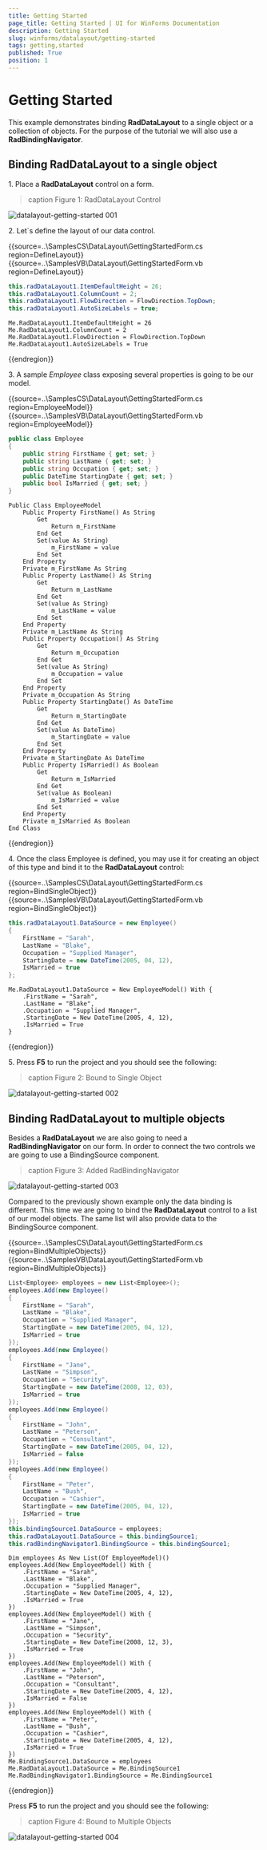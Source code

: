 ```yaml
---
title: Getting Started
page_title: Getting Started | UI for WinForms Documentation
description: Getting Started
slug: winforms/datalayout/getting-started
tags: getting,started
published: True
position: 1
---
```


# Getting Started

This example demonstrates binding __RadDataLayout__ to a single object or a collection of objects. For the purpose of the tutorial we will also use a __RadBindingNavigator__.

## Binding RadDataLayout to a single object

1\. Place a __RadDataLayout__ control on a form.
            
>caption Figure 1: RadDataLayout Control

![datalayout-getting-started 001](images/datalayout-getting-started001.png)

2\. Let`s define the layout of our data control.

{{source=..\SamplesCS\DataLayout\GettingStartedForm.cs region=DefineLayout}} 
{{source=..\SamplesVB\DataLayout\GettingStartedForm.vb region=DefineLayout}} 

````C#
this.radDataLayout1.ItemDefaultHeight = 26;
this.radDataLayout1.ColumnCount = 2;
this.radDataLayout1.FlowDirection = FlowDirection.TopDown;
this.radDataLayout1.AutoSizeLabels = true;

````
````VB.NET
Me.RadDataLayout1.ItemDefaultHeight = 26
Me.RadDataLayout1.ColumnCount = 2
Me.RadDataLayout1.FlowDirection = FlowDirection.TopDown
Me.RadDataLayout1.AutoSizeLabels = True

````

{{endregion}}

3\. A sample *Employee* class exposing several properties is going to be our model.

{{source=..\SamplesCS\DataLayout\GettingStartedForm.cs region=EmployeeModel}} 
{{source=..\SamplesVB\DataLayout\GettingStartedForm.vb region=EmployeeModel}} 

````C#
public class Employee
{
    public string FirstName { get; set; }
    public string LastName { get; set; }
    public string Occupation { get; set; }
    public DateTime StartingDate { get; set; }
    public bool IsMarried { get; set; }
}

````
````VB.NET
Public Class EmployeeModel
    Public Property FirstName() As String
        Get
            Return m_FirstName
        End Get
        Set(value As String)
            m_FirstName = value
        End Set
    End Property
    Private m_FirstName As String
    Public Property LastName() As String
        Get
            Return m_LastName
        End Get
        Set(value As String)
            m_LastName = value
        End Set
    End Property
    Private m_LastName As String
    Public Property Occupation() As String
        Get
            Return m_Occupation
        End Get
        Set(value As String)
            m_Occupation = value
        End Set
    End Property
    Private m_Occupation As String
    Public Property StartingDate() As DateTime
        Get
            Return m_StartingDate
        End Get
        Set(value As DateTime)
            m_StartingDate = value
        End Set
    End Property
    Private m_StartingDate As DateTime
    Public Property IsMarried() As Boolean
        Get
            Return m_IsMarried
        End Get
        Set(value As Boolean)
            m_IsMarried = value
        End Set
    End Property
    Private m_IsMarried As Boolean
End Class

````

{{endregion}}

4\. Once the class Employee is defined, you may use it for creating an object of this type and bind it to the __RadDataLayout__ control:

{{source=..\SamplesCS\DataLayout\GettingStartedForm.cs region=BindSingleObject}} 
{{source=..\SamplesVB\DataLayout\GettingStartedForm.vb region=BindSingleObject}} 

````C#
this.radDataLayout1.DataSource = new Employee()
{
    FirstName = "Sarah",
    LastName = "Blake",
    Occupation = "Supplied Manager",
    StartingDate = new DateTime(2005, 04, 12),
    IsMarried = true
};

````
````VB.NET
Me.RadDataLayout1.DataSource = New EmployeeModel() With {
    .FirstName = "Sarah",
    .LastName = "Blake",
    .Occupation = "Supplied Manager",
    .StartingDate = New DateTime(2005, 4, 12),
    .IsMarried = True
}

````

{{endregion}}

5\. Press __F5__ to run the project and you should see the following:
            
>caption Figure 2: Bound to Single Object

![datalayout-getting-started 002](images/datalayout-getting-started002.png)

## Binding RadDataLayout to multiple objects

Besides a __RadDataLayout__ we are also going to need a __RadBindingNavigator__ on our form. In order to connect the two controls we are going to use a BindingSource component.
        
>caption Figure 3: Added RadBindingNavigator

![datalayout-getting-started 003](images/datalayout-getting-started003.png)

Compared to the previously shown example only the data binding is different. This time we are going to bind the __RadDataLayout__ control to a list of our model objects. The same list will also provide data to the BindingSource component.

{{source=..\SamplesCS\DataLayout\GettingStartedForm.cs region=BindMultipleObjects}} 
{{source=..\SamplesVB\DataLayout\GettingStartedForm.vb region=BindMultipleObjects}} 

````C#
List<Employee> employees = new List<Employee>();
employees.Add(new Employee()
{
    FirstName = "Sarah",
    LastName = "Blake",
    Occupation = "Supplied Manager",
    StartingDate = new DateTime(2005, 04, 12),
    IsMarried = true
});
employees.Add(new Employee()
{
    FirstName = "Jane",
    LastName = "Simpson",
    Occupation = "Security",
    StartingDate = new DateTime(2008, 12, 03),
    IsMarried = true
});
employees.Add(new Employee()
{
    FirstName = "John",
    LastName = "Peterson",
    Occupation = "Consultant",
    StartingDate = new DateTime(2005, 04, 12),
    IsMarried = false
});
employees.Add(new Employee()
{
    FirstName = "Peter",
    LastName = "Bush",
    Occupation = "Cashier",
    StartingDate = new DateTime(2005, 04, 12),
    IsMarried = true
});
this.bindingSource1.DataSource = employees;
this.radDataLayout1.DataSource = this.bindingSource1;
this.radBindingNavigator1.BindingSource = this.bindingSource1;

````
````VB.NET
Dim employees As New List(Of EmployeeModel)()
employees.Add(New EmployeeModel() With {
    .FirstName = "Sarah",
    .LastName = "Blake",
    .Occupation = "Supplied Manager",
    .StartingDate = New DateTime(2005, 4, 12),
    .IsMarried = True
})
employees.Add(New EmployeeModel() With {
    .FirstName = "Jane",
    .LastName = "Simpson",
    .Occupation = "Security",
    .StartingDate = New DateTime(2008, 12, 3),
    .IsMarried = True
})
employees.Add(New EmployeeModel() With {
    .FirstName = "John",
    .LastName = "Peterson",
    .Occupation = "Consultant",
    .StartingDate = New DateTime(2005, 4, 12),
    .IsMarried = False
})
employees.Add(New EmployeeModel() With {
    .FirstName = "Peter",
    .LastName = "Bush",
    .Occupation = "Cashier",
    .StartingDate = New DateTime(2005, 4, 12),
    .IsMarried = True
})
Me.BindingSource1.DataSource = employees
Me.RadDataLayout1.DataSource = Me.BindingSource1
Me.RadBindingNavigator1.BindingSource = Me.BindingSource1

````

{{endregion}}

Press __F5__ to run the project and you should see the following:
        
>caption Figure 4: Bound to Multiple Objects

![datalayout-getting-started 004](images/datalayout-getting-started004.gif)